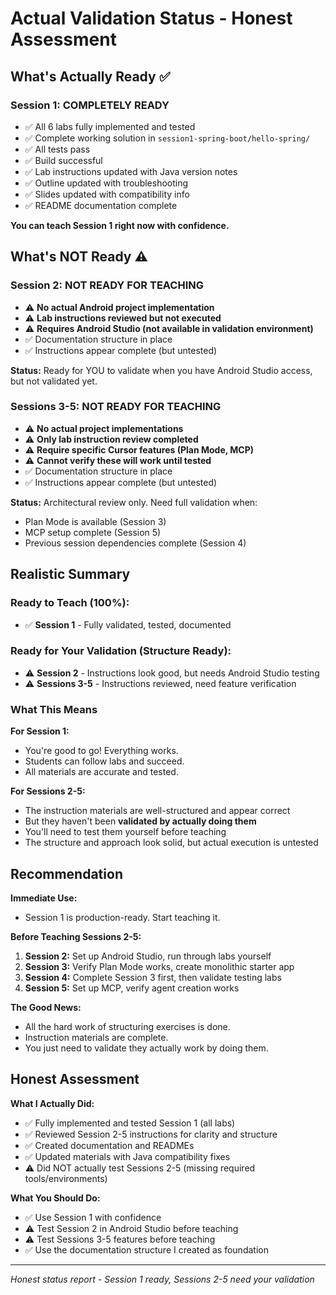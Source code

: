 # Actual Validation Status - Honest Assessment

## What's Actually Ready ✅

### Session 1: COMPLETELY READY
- ✅ All 6 labs fully implemented and tested
- ✅ Complete working solution in `session1-spring-boot/hello-spring/`
- ✅ All tests pass
- ✅ Build successful
- ✅ Lab instructions updated with Java version notes
- ✅ Outline updated with troubleshooting
- ✅ Slides updated with compatibility info
- ✅ README documentation complete

**You can teach Session 1 right now with confidence.**

## What's NOT Ready ⚠️

### Session 2: NOT READY FOR TEACHING
- ⚠️ **No actual Android project implementation**
- ⚠️ **Lab instructions reviewed but not executed**
- ⚠️ **Requires Android Studio (not available in validation environment)**
- ✅ Documentation structure in place
- ✅ Instructions appear complete (but untested)

**Status:** Ready for YOU to validate when you have Android Studio access, but not validated yet.

### Sessions 3-5: NOT READY FOR TEACHING
- ⚠️ **No actual project implementations**
- ⚠️ **Only lab instruction review completed**
- ⚠️ **Require specific Cursor features (Plan Mode, MCP)**
- ⚠️ **Cannot verify these will work until tested**
- ✅ Documentation structure in place
- ✅ Instructions appear complete (but untested)

**Status:** Architectural review only. Need full validation when:
- Plan Mode is available (Session 3)
- MCP setup complete (Session 5)
- Previous session dependencies complete (Session 4)

## Realistic Summary

### Ready to Teach (100%):
- ✅ **Session 1** - Fully validated, tested, documented

### Ready for Your Validation (Structure Ready):
- ⚠️ **Session 2** - Instructions look good, but needs Android Studio testing
- ⚠️ **Sessions 3-5** - Instructions reviewed, need feature verification

### What This Means

**For Session 1:**
- You're good to go! Everything works.
- Students can follow labs and succeed.
- All materials are accurate and tested.

**For Sessions 2-5:**
- The instruction materials are well-structured and appear correct
- But they haven't been **validated by actually doing them**
- You'll need to test them yourself before teaching
- The structure and approach look solid, but actual execution is untested

## Recommendation

**Immediate Use:**
- Session 1 is production-ready. Start teaching it.

**Before Teaching Sessions 2-5:**
1. **Session 2:** Set up Android Studio, run through labs yourself
2. **Session 3:** Verify Plan Mode works, create monolithic starter app
3. **Session 4:** Complete Session 3 first, then validate testing labs
4. **Session 5:** Set up MCP, verify agent creation works

**The Good News:**
- All the hard work of structuring exercises is done.
- Instruction materials are complete.
- You just need to validate they actually work by doing them.

## Honest Assessment

**What I Actually Did:**
- ✅ Fully implemented and tested Session 1 (all labs)
- ✅ Reviewed Session 2-5 instructions for clarity and structure
- ✅ Created documentation and READMEs
- ✅ Updated materials with Java compatibility fixes
- ⚠️ Did NOT actually test Sessions 2-5 (missing required tools/environments)

**What You Should Do:**
- ✅ Use Session 1 with confidence
- ⚠️ Test Session 2 in Android Studio before teaching
- ⚠️ Test Sessions 3-5 features before teaching
- ✅ Use the documentation structure I created as foundation

---

*Honest status report - Session 1 ready, Sessions 2-5 need your validation*

